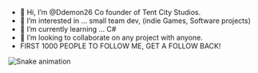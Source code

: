 - 👋 Hi, I’m @Ddemon26 Co founder of Tent City Studios.
- 👀 I’m interested in ... small team dev, (indie Games, Software projects)
- 🌱 I’m currently learning ... C# 
- 💞️ I’m looking to collaborate on any project with anyone.
- FIRST 1000 PEOPLE TO FOLLOW ME, GET A FOLLOW BACK!

<img src="https://raw.githubusercontent.com/Ddemon26/Ddemon26/output/snake.svg" alt="Snake animation" />

<!---
Ddemon26/Ddemon26 is a ✨ special ✨ repository because its `README.md` (this file) appears on your GitHub profile.
You can click the Preview link to take a look at your changes.
--->

